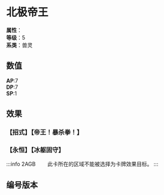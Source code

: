 <script setup>
let list = [
    { number: "2AGB-009", url: "/packs/2AGB" }
]
</script>

# 北极帝王

**属性**：<CardAttribute text="冰"/><br/>
**等级**：5<br/>
**系类**：兽灵

## 数值

**AP**:7<br/>
**DP**:7<br/>
**SP**:1

## 效果

### 【招式】【帝王！暴杀拳！】

### 【永恒】【冰躯固守】

:::info 2AGB
&emsp;&emsp;此卡所在的区域不能被选择为卡牌效果目标。
:::

## 编号版本

<CardNumberBox :list="list"/>